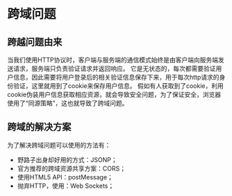 # 跨域问题

## 跨越问题由来
当我们使用HTTP协议时，客户端与服务端的通信模式始终是由客户端向服务端发送请求，服务端只负责验证请求并返回响应。
它是无状态的，每次都需要验证用户信息，因此需要将用户登录后的相关验证信息保存下来，用于每次http请求的身份验证，这里就用到了cookie来保存用户信息。
假如有人获取到了cookie，利用cookie伪装用户信息获取相应资源，就会导致安全问题，为了保证安全，浏览器使用了“同源策略”，这也就导致了跨域问题。

## 跨域的解决方案
为了解决跨域问题可以使用的方法有：
* 野路子出身却好用的方式：JSONP；
* 官方推荐的跨域资源共享方案：CORS；
* 使用HTML5 API：postMessage；
* 抛弃HTTP，使用：Web Sockets；